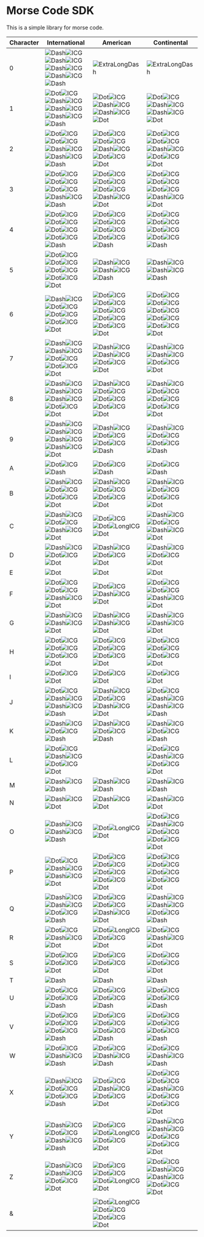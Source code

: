 # Morse Code SDK
This is a simple library for morse code.

Character  | International | American | Continental |
---  | ---  | ---  | ---  |
0  | ![Dash](https://eejai42.github.io/MorseCodeSDK/images/Dash.png)![ICG](https://eejai42.github.io/MorseCodeSDK/images/ICG.png)![Dash](https://eejai42.github.io/MorseCodeSDK/images/Dash.png)![ICG](https://eejai42.github.io/MorseCodeSDK/images/ICG.png)![Dash](https://eejai42.github.io/MorseCodeSDK/images/Dash.png)![ICG](https://eejai42.github.io/MorseCodeSDK/images/ICG.png)![Dash](https://eejai42.github.io/MorseCodeSDK/images/Dash.png)![ICG](https://eejai42.github.io/MorseCodeSDK/images/ICG.png)![Dash](https://eejai42.github.io/MorseCodeSDK/images/Dash.png) | ![ExtraLongDash](https://eejai42.github.io/MorseCodeSDK/images/ExtraLongDash.png) | ![ExtraLongDash](https://eejai42.github.io/MorseCodeSDK/images/ExtraLongDash.png) |
1  | ![Dot](https://eejai42.github.io/MorseCodeSDK/images/Dot.png)![ICG](https://eejai42.github.io/MorseCodeSDK/images/ICG.png)![Dash](https://eejai42.github.io/MorseCodeSDK/images/Dash.png)![ICG](https://eejai42.github.io/MorseCodeSDK/images/ICG.png)![Dash](https://eejai42.github.io/MorseCodeSDK/images/Dash.png)![ICG](https://eejai42.github.io/MorseCodeSDK/images/ICG.png)![Dash](https://eejai42.github.io/MorseCodeSDK/images/Dash.png)![ICG](https://eejai42.github.io/MorseCodeSDK/images/ICG.png)![Dash](https://eejai42.github.io/MorseCodeSDK/images/Dash.png) | ![Dot](https://eejai42.github.io/MorseCodeSDK/images/Dot.png)![ICG](https://eejai42.github.io/MorseCodeSDK/images/ICG.png)![Dash](https://eejai42.github.io/MorseCodeSDK/images/Dash.png)![ICG](https://eejai42.github.io/MorseCodeSDK/images/ICG.png)![Dash](https://eejai42.github.io/MorseCodeSDK/images/Dash.png)![ICG](https://eejai42.github.io/MorseCodeSDK/images/ICG.png)![Dot](https://eejai42.github.io/MorseCodeSDK/images/Dot.png) | ![Dot](https://eejai42.github.io/MorseCodeSDK/images/Dot.png)![ICG](https://eejai42.github.io/MorseCodeSDK/images/ICG.png)![Dash](https://eejai42.github.io/MorseCodeSDK/images/Dash.png)![ICG](https://eejai42.github.io/MorseCodeSDK/images/ICG.png)![Dash](https://eejai42.github.io/MorseCodeSDK/images/Dash.png)![ICG](https://eejai42.github.io/MorseCodeSDK/images/ICG.png)![Dot](https://eejai42.github.io/MorseCodeSDK/images/Dot.png) |
2  | ![Dot](https://eejai42.github.io/MorseCodeSDK/images/Dot.png)![ICG](https://eejai42.github.io/MorseCodeSDK/images/ICG.png)![Dot](https://eejai42.github.io/MorseCodeSDK/images/Dot.png)![ICG](https://eejai42.github.io/MorseCodeSDK/images/ICG.png)![Dash](https://eejai42.github.io/MorseCodeSDK/images/Dash.png)![ICG](https://eejai42.github.io/MorseCodeSDK/images/ICG.png)![Dash](https://eejai42.github.io/MorseCodeSDK/images/Dash.png)![ICG](https://eejai42.github.io/MorseCodeSDK/images/ICG.png)![Dash](https://eejai42.github.io/MorseCodeSDK/images/Dash.png) | ![Dot](https://eejai42.github.io/MorseCodeSDK/images/Dot.png)![ICG](https://eejai42.github.io/MorseCodeSDK/images/ICG.png)![Dot](https://eejai42.github.io/MorseCodeSDK/images/Dot.png)![ICG](https://eejai42.github.io/MorseCodeSDK/images/ICG.png)![Dash](https://eejai42.github.io/MorseCodeSDK/images/Dash.png)![ICG](https://eejai42.github.io/MorseCodeSDK/images/ICG.png)![Dot](https://eejai42.github.io/MorseCodeSDK/images/Dot.png)![ICG](https://eejai42.github.io/MorseCodeSDK/images/ICG.png)![Dot](https://eejai42.github.io/MorseCodeSDK/images/Dot.png) | ![Dot](https://eejai42.github.io/MorseCodeSDK/images/Dot.png)![ICG](https://eejai42.github.io/MorseCodeSDK/images/ICG.png)![Dot](https://eejai42.github.io/MorseCodeSDK/images/Dot.png)![ICG](https://eejai42.github.io/MorseCodeSDK/images/ICG.png)![Dash](https://eejai42.github.io/MorseCodeSDK/images/Dash.png)![ICG](https://eejai42.github.io/MorseCodeSDK/images/ICG.png)![Dot](https://eejai42.github.io/MorseCodeSDK/images/Dot.png)![ICG](https://eejai42.github.io/MorseCodeSDK/images/ICG.png)![Dot](https://eejai42.github.io/MorseCodeSDK/images/Dot.png) |
3  | ![Dot](https://eejai42.github.io/MorseCodeSDK/images/Dot.png)![ICG](https://eejai42.github.io/MorseCodeSDK/images/ICG.png)![Dot](https://eejai42.github.io/MorseCodeSDK/images/Dot.png)![ICG](https://eejai42.github.io/MorseCodeSDK/images/ICG.png)![Dot](https://eejai42.github.io/MorseCodeSDK/images/Dot.png)![ICG](https://eejai42.github.io/MorseCodeSDK/images/ICG.png)![Dash](https://eejai42.github.io/MorseCodeSDK/images/Dash.png)![ICG](https://eejai42.github.io/MorseCodeSDK/images/ICG.png)![Dash](https://eejai42.github.io/MorseCodeSDK/images/Dash.png) | ![Dot](https://eejai42.github.io/MorseCodeSDK/images/Dot.png)![ICG](https://eejai42.github.io/MorseCodeSDK/images/ICG.png)![Dot](https://eejai42.github.io/MorseCodeSDK/images/Dot.png)![ICG](https://eejai42.github.io/MorseCodeSDK/images/ICG.png)![Dot](https://eejai42.github.io/MorseCodeSDK/images/Dot.png)![ICG](https://eejai42.github.io/MorseCodeSDK/images/ICG.png)![Dash](https://eejai42.github.io/MorseCodeSDK/images/Dash.png)![ICG](https://eejai42.github.io/MorseCodeSDK/images/ICG.png)![Dot](https://eejai42.github.io/MorseCodeSDK/images/Dot.png) | ![Dot](https://eejai42.github.io/MorseCodeSDK/images/Dot.png)![ICG](https://eejai42.github.io/MorseCodeSDK/images/ICG.png)![Dot](https://eejai42.github.io/MorseCodeSDK/images/Dot.png)![ICG](https://eejai42.github.io/MorseCodeSDK/images/ICG.png)![Dot](https://eejai42.github.io/MorseCodeSDK/images/Dot.png)![ICG](https://eejai42.github.io/MorseCodeSDK/images/ICG.png)![Dash](https://eejai42.github.io/MorseCodeSDK/images/Dash.png)![ICG](https://eejai42.github.io/MorseCodeSDK/images/ICG.png)![Dot](https://eejai42.github.io/MorseCodeSDK/images/Dot.png) |
4  | ![Dot](https://eejai42.github.io/MorseCodeSDK/images/Dot.png)![ICG](https://eejai42.github.io/MorseCodeSDK/images/ICG.png)![Dot](https://eejai42.github.io/MorseCodeSDK/images/Dot.png)![ICG](https://eejai42.github.io/MorseCodeSDK/images/ICG.png)![Dot](https://eejai42.github.io/MorseCodeSDK/images/Dot.png)![ICG](https://eejai42.github.io/MorseCodeSDK/images/ICG.png)![Dot](https://eejai42.github.io/MorseCodeSDK/images/Dot.png)![ICG](https://eejai42.github.io/MorseCodeSDK/images/ICG.png)![Dash](https://eejai42.github.io/MorseCodeSDK/images/Dash.png) | ![Dot](https://eejai42.github.io/MorseCodeSDK/images/Dot.png)![ICG](https://eejai42.github.io/MorseCodeSDK/images/ICG.png)![Dot](https://eejai42.github.io/MorseCodeSDK/images/Dot.png)![ICG](https://eejai42.github.io/MorseCodeSDK/images/ICG.png)![Dot](https://eejai42.github.io/MorseCodeSDK/images/Dot.png)![ICG](https://eejai42.github.io/MorseCodeSDK/images/ICG.png)![Dot](https://eejai42.github.io/MorseCodeSDK/images/Dot.png)![ICG](https://eejai42.github.io/MorseCodeSDK/images/ICG.png)![Dash](https://eejai42.github.io/MorseCodeSDK/images/Dash.png) | ![Dot](https://eejai42.github.io/MorseCodeSDK/images/Dot.png)![ICG](https://eejai42.github.io/MorseCodeSDK/images/ICG.png)![Dot](https://eejai42.github.io/MorseCodeSDK/images/Dot.png)![ICG](https://eejai42.github.io/MorseCodeSDK/images/ICG.png)![Dot](https://eejai42.github.io/MorseCodeSDK/images/Dot.png)![ICG](https://eejai42.github.io/MorseCodeSDK/images/ICG.png)![Dot](https://eejai42.github.io/MorseCodeSDK/images/Dot.png)![ICG](https://eejai42.github.io/MorseCodeSDK/images/ICG.png)![Dash](https://eejai42.github.io/MorseCodeSDK/images/Dash.png) |
5  | ![Dot](https://eejai42.github.io/MorseCodeSDK/images/Dot.png)![ICG](https://eejai42.github.io/MorseCodeSDK/images/ICG.png)![Dot](https://eejai42.github.io/MorseCodeSDK/images/Dot.png)![ICG](https://eejai42.github.io/MorseCodeSDK/images/ICG.png)![Dot](https://eejai42.github.io/MorseCodeSDK/images/Dot.png)![ICG](https://eejai42.github.io/MorseCodeSDK/images/ICG.png)![Dot](https://eejai42.github.io/MorseCodeSDK/images/Dot.png)![ICG](https://eejai42.github.io/MorseCodeSDK/images/ICG.png)![Dot](https://eejai42.github.io/MorseCodeSDK/images/Dot.png) | ![Dash](https://eejai42.github.io/MorseCodeSDK/images/Dash.png)![ICG](https://eejai42.github.io/MorseCodeSDK/images/ICG.png)![Dash](https://eejai42.github.io/MorseCodeSDK/images/Dash.png)![ICG](https://eejai42.github.io/MorseCodeSDK/images/ICG.png)![Dash](https://eejai42.github.io/MorseCodeSDK/images/Dash.png) | ![Dash](https://eejai42.github.io/MorseCodeSDK/images/Dash.png)![ICG](https://eejai42.github.io/MorseCodeSDK/images/ICG.png)![Dash](https://eejai42.github.io/MorseCodeSDK/images/Dash.png)![ICG](https://eejai42.github.io/MorseCodeSDK/images/ICG.png)![Dash](https://eejai42.github.io/MorseCodeSDK/images/Dash.png) |
6  | ![Dash](https://eejai42.github.io/MorseCodeSDK/images/Dash.png)![ICG](https://eejai42.github.io/MorseCodeSDK/images/ICG.png)![Dot](https://eejai42.github.io/MorseCodeSDK/images/Dot.png)![ICG](https://eejai42.github.io/MorseCodeSDK/images/ICG.png)![Dot](https://eejai42.github.io/MorseCodeSDK/images/Dot.png)![ICG](https://eejai42.github.io/MorseCodeSDK/images/ICG.png)![Dot](https://eejai42.github.io/MorseCodeSDK/images/Dot.png)![ICG](https://eejai42.github.io/MorseCodeSDK/images/ICG.png)![Dot](https://eejai42.github.io/MorseCodeSDK/images/Dot.png) | ![Dot](https://eejai42.github.io/MorseCodeSDK/images/Dot.png)![ICG](https://eejai42.github.io/MorseCodeSDK/images/ICG.png)![Dot](https://eejai42.github.io/MorseCodeSDK/images/Dot.png)![ICG](https://eejai42.github.io/MorseCodeSDK/images/ICG.png)![Dot](https://eejai42.github.io/MorseCodeSDK/images/Dot.png)![ICG](https://eejai42.github.io/MorseCodeSDK/images/ICG.png)![Dot](https://eejai42.github.io/MorseCodeSDK/images/Dot.png)![ICG](https://eejai42.github.io/MorseCodeSDK/images/ICG.png)![Dot](https://eejai42.github.io/MorseCodeSDK/images/Dot.png)![ICG](https://eejai42.github.io/MorseCodeSDK/images/ICG.png)![Dot](https://eejai42.github.io/MorseCodeSDK/images/Dot.png) | ![Dot](https://eejai42.github.io/MorseCodeSDK/images/Dot.png)![ICG](https://eejai42.github.io/MorseCodeSDK/images/ICG.png)![Dot](https://eejai42.github.io/MorseCodeSDK/images/Dot.png)![ICG](https://eejai42.github.io/MorseCodeSDK/images/ICG.png)![Dot](https://eejai42.github.io/MorseCodeSDK/images/Dot.png)![ICG](https://eejai42.github.io/MorseCodeSDK/images/ICG.png)![Dot](https://eejai42.github.io/MorseCodeSDK/images/Dot.png)![ICG](https://eejai42.github.io/MorseCodeSDK/images/ICG.png)![Dot](https://eejai42.github.io/MorseCodeSDK/images/Dot.png)![ICG](https://eejai42.github.io/MorseCodeSDK/images/ICG.png)![Dot](https://eejai42.github.io/MorseCodeSDK/images/Dot.png) |
7  | ![Dash](https://eejai42.github.io/MorseCodeSDK/images/Dash.png)![ICG](https://eejai42.github.io/MorseCodeSDK/images/ICG.png)![Dash](https://eejai42.github.io/MorseCodeSDK/images/Dash.png)![ICG](https://eejai42.github.io/MorseCodeSDK/images/ICG.png)![Dot](https://eejai42.github.io/MorseCodeSDK/images/Dot.png)![ICG](https://eejai42.github.io/MorseCodeSDK/images/ICG.png)![Dot](https://eejai42.github.io/MorseCodeSDK/images/Dot.png)![ICG](https://eejai42.github.io/MorseCodeSDK/images/ICG.png)![Dot](https://eejai42.github.io/MorseCodeSDK/images/Dot.png) | ![Dash](https://eejai42.github.io/MorseCodeSDK/images/Dash.png)![ICG](https://eejai42.github.io/MorseCodeSDK/images/ICG.png)![Dash](https://eejai42.github.io/MorseCodeSDK/images/Dash.png)![ICG](https://eejai42.github.io/MorseCodeSDK/images/ICG.png)![Dot](https://eejai42.github.io/MorseCodeSDK/images/Dot.png)![ICG](https://eejai42.github.io/MorseCodeSDK/images/ICG.png)![Dot](https://eejai42.github.io/MorseCodeSDK/images/Dot.png) | ![Dash](https://eejai42.github.io/MorseCodeSDK/images/Dash.png)![ICG](https://eejai42.github.io/MorseCodeSDK/images/ICG.png)![Dash](https://eejai42.github.io/MorseCodeSDK/images/Dash.png)![ICG](https://eejai42.github.io/MorseCodeSDK/images/ICG.png)![Dot](https://eejai42.github.io/MorseCodeSDK/images/Dot.png)![ICG](https://eejai42.github.io/MorseCodeSDK/images/ICG.png)![Dot](https://eejai42.github.io/MorseCodeSDK/images/Dot.png) |
8  | ![Dash](https://eejai42.github.io/MorseCodeSDK/images/Dash.png)![ICG](https://eejai42.github.io/MorseCodeSDK/images/ICG.png)![Dash](https://eejai42.github.io/MorseCodeSDK/images/Dash.png)![ICG](https://eejai42.github.io/MorseCodeSDK/images/ICG.png)![Dash](https://eejai42.github.io/MorseCodeSDK/images/Dash.png)![ICG](https://eejai42.github.io/MorseCodeSDK/images/ICG.png)![Dot](https://eejai42.github.io/MorseCodeSDK/images/Dot.png)![ICG](https://eejai42.github.io/MorseCodeSDK/images/ICG.png)![Dot](https://eejai42.github.io/MorseCodeSDK/images/Dot.png) | ![Dash](https://eejai42.github.io/MorseCodeSDK/images/Dash.png)![ICG](https://eejai42.github.io/MorseCodeSDK/images/ICG.png)![Dot](https://eejai42.github.io/MorseCodeSDK/images/Dot.png)![ICG](https://eejai42.github.io/MorseCodeSDK/images/ICG.png)![Dot](https://eejai42.github.io/MorseCodeSDK/images/Dot.png)![ICG](https://eejai42.github.io/MorseCodeSDK/images/ICG.png)![Dot](https://eejai42.github.io/MorseCodeSDK/images/Dot.png)![ICG](https://eejai42.github.io/MorseCodeSDK/images/ICG.png)![Dot](https://eejai42.github.io/MorseCodeSDK/images/Dot.png) | ![Dash](https://eejai42.github.io/MorseCodeSDK/images/Dash.png)![ICG](https://eejai42.github.io/MorseCodeSDK/images/ICG.png)![Dot](https://eejai42.github.io/MorseCodeSDK/images/Dot.png)![ICG](https://eejai42.github.io/MorseCodeSDK/images/ICG.png)![Dot](https://eejai42.github.io/MorseCodeSDK/images/Dot.png)![ICG](https://eejai42.github.io/MorseCodeSDK/images/ICG.png)![Dot](https://eejai42.github.io/MorseCodeSDK/images/Dot.png)![ICG](https://eejai42.github.io/MorseCodeSDK/images/ICG.png)![Dot](https://eejai42.github.io/MorseCodeSDK/images/Dot.png) |
9  | ![Dash](https://eejai42.github.io/MorseCodeSDK/images/Dash.png)![ICG](https://eejai42.github.io/MorseCodeSDK/images/ICG.png)![Dash](https://eejai42.github.io/MorseCodeSDK/images/Dash.png)![ICG](https://eejai42.github.io/MorseCodeSDK/images/ICG.png)![Dash](https://eejai42.github.io/MorseCodeSDK/images/Dash.png)![ICG](https://eejai42.github.io/MorseCodeSDK/images/ICG.png)![Dash](https://eejai42.github.io/MorseCodeSDK/images/Dash.png)![ICG](https://eejai42.github.io/MorseCodeSDK/images/ICG.png)![Dot](https://eejai42.github.io/MorseCodeSDK/images/Dot.png) | ![Dash](https://eejai42.github.io/MorseCodeSDK/images/Dash.png)![ICG](https://eejai42.github.io/MorseCodeSDK/images/ICG.png)![Dot](https://eejai42.github.io/MorseCodeSDK/images/Dot.png)![ICG](https://eejai42.github.io/MorseCodeSDK/images/ICG.png)![Dot](https://eejai42.github.io/MorseCodeSDK/images/Dot.png)![ICG](https://eejai42.github.io/MorseCodeSDK/images/ICG.png)![Dash](https://eejai42.github.io/MorseCodeSDK/images/Dash.png) | ![Dash](https://eejai42.github.io/MorseCodeSDK/images/Dash.png)![ICG](https://eejai42.github.io/MorseCodeSDK/images/ICG.png)![Dot](https://eejai42.github.io/MorseCodeSDK/images/Dot.png)![ICG](https://eejai42.github.io/MorseCodeSDK/images/ICG.png)![Dot](https://eejai42.github.io/MorseCodeSDK/images/Dot.png)![ICG](https://eejai42.github.io/MorseCodeSDK/images/ICG.png)![Dash](https://eejai42.github.io/MorseCodeSDK/images/Dash.png) |
A  | ![Dot](https://eejai42.github.io/MorseCodeSDK/images/Dot.png)![ICG](https://eejai42.github.io/MorseCodeSDK/images/ICG.png)![Dash](https://eejai42.github.io/MorseCodeSDK/images/Dash.png) | ![Dot](https://eejai42.github.io/MorseCodeSDK/images/Dot.png)![ICG](https://eejai42.github.io/MorseCodeSDK/images/ICG.png)![Dash](https://eejai42.github.io/MorseCodeSDK/images/Dash.png) | ![Dot](https://eejai42.github.io/MorseCodeSDK/images/Dot.png)![ICG](https://eejai42.github.io/MorseCodeSDK/images/ICG.png)![Dash](https://eejai42.github.io/MorseCodeSDK/images/Dash.png) |
B  | ![Dash](https://eejai42.github.io/MorseCodeSDK/images/Dash.png)![ICG](https://eejai42.github.io/MorseCodeSDK/images/ICG.png)![Dot](https://eejai42.github.io/MorseCodeSDK/images/Dot.png)![ICG](https://eejai42.github.io/MorseCodeSDK/images/ICG.png)![Dot](https://eejai42.github.io/MorseCodeSDK/images/Dot.png)![ICG](https://eejai42.github.io/MorseCodeSDK/images/ICG.png)![Dot](https://eejai42.github.io/MorseCodeSDK/images/Dot.png) | ![Dash](https://eejai42.github.io/MorseCodeSDK/images/Dash.png)![ICG](https://eejai42.github.io/MorseCodeSDK/images/ICG.png)![Dot](https://eejai42.github.io/MorseCodeSDK/images/Dot.png)![ICG](https://eejai42.github.io/MorseCodeSDK/images/ICG.png)![Dot](https://eejai42.github.io/MorseCodeSDK/images/Dot.png)![ICG](https://eejai42.github.io/MorseCodeSDK/images/ICG.png)![Dot](https://eejai42.github.io/MorseCodeSDK/images/Dot.png) | ![Dash](https://eejai42.github.io/MorseCodeSDK/images/Dash.png)![ICG](https://eejai42.github.io/MorseCodeSDK/images/ICG.png)![Dot](https://eejai42.github.io/MorseCodeSDK/images/Dot.png)![ICG](https://eejai42.github.io/MorseCodeSDK/images/ICG.png)![Dot](https://eejai42.github.io/MorseCodeSDK/images/Dot.png)![ICG](https://eejai42.github.io/MorseCodeSDK/images/ICG.png)![Dot](https://eejai42.github.io/MorseCodeSDK/images/Dot.png) |
C  | ![Dash](https://eejai42.github.io/MorseCodeSDK/images/Dash.png)![ICG](https://eejai42.github.io/MorseCodeSDK/images/ICG.png)![Dot](https://eejai42.github.io/MorseCodeSDK/images/Dot.png)![ICG](https://eejai42.github.io/MorseCodeSDK/images/ICG.png)![Dash](https://eejai42.github.io/MorseCodeSDK/images/Dash.png)![ICG](https://eejai42.github.io/MorseCodeSDK/images/ICG.png)![Dot](https://eejai42.github.io/MorseCodeSDK/images/Dot.png) | ![Dot](https://eejai42.github.io/MorseCodeSDK/images/Dot.png)![ICG](https://eejai42.github.io/MorseCodeSDK/images/ICG.png)![Dot](https://eejai42.github.io/MorseCodeSDK/images/Dot.png)![LongICG](https://eejai42.github.io/MorseCodeSDK/images/LongICG.png)![Dot](https://eejai42.github.io/MorseCodeSDK/images/Dot.png) | ![Dash](https://eejai42.github.io/MorseCodeSDK/images/Dash.png)![ICG](https://eejai42.github.io/MorseCodeSDK/images/ICG.png)![Dot](https://eejai42.github.io/MorseCodeSDK/images/Dot.png)![ICG](https://eejai42.github.io/MorseCodeSDK/images/ICG.png)![Dash](https://eejai42.github.io/MorseCodeSDK/images/Dash.png)![ICG](https://eejai42.github.io/MorseCodeSDK/images/ICG.png)![Dot](https://eejai42.github.io/MorseCodeSDK/images/Dot.png) |
D  | ![Dash](https://eejai42.github.io/MorseCodeSDK/images/Dash.png)![ICG](https://eejai42.github.io/MorseCodeSDK/images/ICG.png)![Dot](https://eejai42.github.io/MorseCodeSDK/images/Dot.png)![ICG](https://eejai42.github.io/MorseCodeSDK/images/ICG.png)![Dot](https://eejai42.github.io/MorseCodeSDK/images/Dot.png) | ![Dash](https://eejai42.github.io/MorseCodeSDK/images/Dash.png)![ICG](https://eejai42.github.io/MorseCodeSDK/images/ICG.png)![Dot](https://eejai42.github.io/MorseCodeSDK/images/Dot.png)![ICG](https://eejai42.github.io/MorseCodeSDK/images/ICG.png)![Dot](https://eejai42.github.io/MorseCodeSDK/images/Dot.png) | ![Dash](https://eejai42.github.io/MorseCodeSDK/images/Dash.png)![ICG](https://eejai42.github.io/MorseCodeSDK/images/ICG.png)![Dot](https://eejai42.github.io/MorseCodeSDK/images/Dot.png)![ICG](https://eejai42.github.io/MorseCodeSDK/images/ICG.png)![Dot](https://eejai42.github.io/MorseCodeSDK/images/Dot.png) |
E  | ![Dot](https://eejai42.github.io/MorseCodeSDK/images/Dot.png) | ![Dot](https://eejai42.github.io/MorseCodeSDK/images/Dot.png) | ![Dot](https://eejai42.github.io/MorseCodeSDK/images/Dot.png) |
F  | ![Dot](https://eejai42.github.io/MorseCodeSDK/images/Dot.png)![ICG](https://eejai42.github.io/MorseCodeSDK/images/ICG.png)![Dot](https://eejai42.github.io/MorseCodeSDK/images/Dot.png)![ICG](https://eejai42.github.io/MorseCodeSDK/images/ICG.png)![Dash](https://eejai42.github.io/MorseCodeSDK/images/Dash.png)![ICG](https://eejai42.github.io/MorseCodeSDK/images/ICG.png)![Dot](https://eejai42.github.io/MorseCodeSDK/images/Dot.png) | ![Dot](https://eejai42.github.io/MorseCodeSDK/images/Dot.png)![ICG](https://eejai42.github.io/MorseCodeSDK/images/ICG.png)![Dash](https://eejai42.github.io/MorseCodeSDK/images/Dash.png)![ICG](https://eejai42.github.io/MorseCodeSDK/images/ICG.png)![Dot](https://eejai42.github.io/MorseCodeSDK/images/Dot.png) | ![Dot](https://eejai42.github.io/MorseCodeSDK/images/Dot.png)![ICG](https://eejai42.github.io/MorseCodeSDK/images/ICG.png)![Dot](https://eejai42.github.io/MorseCodeSDK/images/Dot.png)![ICG](https://eejai42.github.io/MorseCodeSDK/images/ICG.png)![Dash](https://eejai42.github.io/MorseCodeSDK/images/Dash.png)![ICG](https://eejai42.github.io/MorseCodeSDK/images/ICG.png)![Dot](https://eejai42.github.io/MorseCodeSDK/images/Dot.png) |
G  | ![Dash](https://eejai42.github.io/MorseCodeSDK/images/Dash.png)![ICG](https://eejai42.github.io/MorseCodeSDK/images/ICG.png)![Dash](https://eejai42.github.io/MorseCodeSDK/images/Dash.png)![ICG](https://eejai42.github.io/MorseCodeSDK/images/ICG.png)![Dot](https://eejai42.github.io/MorseCodeSDK/images/Dot.png) | ![Dash](https://eejai42.github.io/MorseCodeSDK/images/Dash.png)![ICG](https://eejai42.github.io/MorseCodeSDK/images/ICG.png)![Dash](https://eejai42.github.io/MorseCodeSDK/images/Dash.png)![ICG](https://eejai42.github.io/MorseCodeSDK/images/ICG.png)![Dot](https://eejai42.github.io/MorseCodeSDK/images/Dot.png) | ![Dash](https://eejai42.github.io/MorseCodeSDK/images/Dash.png)![ICG](https://eejai42.github.io/MorseCodeSDK/images/ICG.png)![Dash](https://eejai42.github.io/MorseCodeSDK/images/Dash.png)![ICG](https://eejai42.github.io/MorseCodeSDK/images/ICG.png)![Dot](https://eejai42.github.io/MorseCodeSDK/images/Dot.png) |
H  | ![Dot](https://eejai42.github.io/MorseCodeSDK/images/Dot.png)![ICG](https://eejai42.github.io/MorseCodeSDK/images/ICG.png)![Dot](https://eejai42.github.io/MorseCodeSDK/images/Dot.png)![ICG](https://eejai42.github.io/MorseCodeSDK/images/ICG.png)![Dot](https://eejai42.github.io/MorseCodeSDK/images/Dot.png)![ICG](https://eejai42.github.io/MorseCodeSDK/images/ICG.png)![Dot](https://eejai42.github.io/MorseCodeSDK/images/Dot.png) | ![Dot](https://eejai42.github.io/MorseCodeSDK/images/Dot.png)![ICG](https://eejai42.github.io/MorseCodeSDK/images/ICG.png)![Dot](https://eejai42.github.io/MorseCodeSDK/images/Dot.png)![ICG](https://eejai42.github.io/MorseCodeSDK/images/ICG.png)![Dot](https://eejai42.github.io/MorseCodeSDK/images/Dot.png)![ICG](https://eejai42.github.io/MorseCodeSDK/images/ICG.png)![Dot](https://eejai42.github.io/MorseCodeSDK/images/Dot.png) | ![Dot](https://eejai42.github.io/MorseCodeSDK/images/Dot.png)![ICG](https://eejai42.github.io/MorseCodeSDK/images/ICG.png)![Dot](https://eejai42.github.io/MorseCodeSDK/images/Dot.png)![ICG](https://eejai42.github.io/MorseCodeSDK/images/ICG.png)![Dot](https://eejai42.github.io/MorseCodeSDK/images/Dot.png)![ICG](https://eejai42.github.io/MorseCodeSDK/images/ICG.png)![Dot](https://eejai42.github.io/MorseCodeSDK/images/Dot.png) |
I  | ![Dot](https://eejai42.github.io/MorseCodeSDK/images/Dot.png)![ICG](https://eejai42.github.io/MorseCodeSDK/images/ICG.png)![Dot](https://eejai42.github.io/MorseCodeSDK/images/Dot.png) | ![Dot](https://eejai42.github.io/MorseCodeSDK/images/Dot.png)![ICG](https://eejai42.github.io/MorseCodeSDK/images/ICG.png)![Dot](https://eejai42.github.io/MorseCodeSDK/images/Dot.png) | ![Dot](https://eejai42.github.io/MorseCodeSDK/images/Dot.png)![ICG](https://eejai42.github.io/MorseCodeSDK/images/ICG.png)![Dot](https://eejai42.github.io/MorseCodeSDK/images/Dot.png) |
J  | ![Dot](https://eejai42.github.io/MorseCodeSDK/images/Dot.png)![ICG](https://eejai42.github.io/MorseCodeSDK/images/ICG.png)![Dash](https://eejai42.github.io/MorseCodeSDK/images/Dash.png)![ICG](https://eejai42.github.io/MorseCodeSDK/images/ICG.png)![Dash](https://eejai42.github.io/MorseCodeSDK/images/Dash.png)![ICG](https://eejai42.github.io/MorseCodeSDK/images/ICG.png)![Dash](https://eejai42.github.io/MorseCodeSDK/images/Dash.png) | ![Dash](https://eejai42.github.io/MorseCodeSDK/images/Dash.png)![ICG](https://eejai42.github.io/MorseCodeSDK/images/ICG.png)![Dot](https://eejai42.github.io/MorseCodeSDK/images/Dot.png)![ICG](https://eejai42.github.io/MorseCodeSDK/images/ICG.png)![Dash](https://eejai42.github.io/MorseCodeSDK/images/Dash.png)![ICG](https://eejai42.github.io/MorseCodeSDK/images/ICG.png)![Dot](https://eejai42.github.io/MorseCodeSDK/images/Dot.png) | ![Dot](https://eejai42.github.io/MorseCodeSDK/images/Dot.png)![ICG](https://eejai42.github.io/MorseCodeSDK/images/ICG.png)![Dash](https://eejai42.github.io/MorseCodeSDK/images/Dash.png)![ICG](https://eejai42.github.io/MorseCodeSDK/images/ICG.png)![Dash](https://eejai42.github.io/MorseCodeSDK/images/Dash.png)![ICG](https://eejai42.github.io/MorseCodeSDK/images/ICG.png)![Dash](https://eejai42.github.io/MorseCodeSDK/images/Dash.png) |
K  | ![Dash](https://eejai42.github.io/MorseCodeSDK/images/Dash.png)![ICG](https://eejai42.github.io/MorseCodeSDK/images/ICG.png)![Dot](https://eejai42.github.io/MorseCodeSDK/images/Dot.png)![ICG](https://eejai42.github.io/MorseCodeSDK/images/ICG.png)![Dash](https://eejai42.github.io/MorseCodeSDK/images/Dash.png) | ![Dash](https://eejai42.github.io/MorseCodeSDK/images/Dash.png)![ICG](https://eejai42.github.io/MorseCodeSDK/images/ICG.png)![Dot](https://eejai42.github.io/MorseCodeSDK/images/Dot.png)![ICG](https://eejai42.github.io/MorseCodeSDK/images/ICG.png)![Dash](https://eejai42.github.io/MorseCodeSDK/images/Dash.png) | ![Dash](https://eejai42.github.io/MorseCodeSDK/images/Dash.png)![ICG](https://eejai42.github.io/MorseCodeSDK/images/ICG.png)![Dot](https://eejai42.github.io/MorseCodeSDK/images/Dot.png)![ICG](https://eejai42.github.io/MorseCodeSDK/images/ICG.png)![Dash](https://eejai42.github.io/MorseCodeSDK/images/Dash.png) |
L  | ![Dot](https://eejai42.github.io/MorseCodeSDK/images/Dot.png)![ICG](https://eejai42.github.io/MorseCodeSDK/images/ICG.png)![Dash](https://eejai42.github.io/MorseCodeSDK/images/Dash.png)![ICG](https://eejai42.github.io/MorseCodeSDK/images/ICG.png)![Dot](https://eejai42.github.io/MorseCodeSDK/images/Dot.png)![ICG](https://eejai42.github.io/MorseCodeSDK/images/ICG.png)![Dot](https://eejai42.github.io/MorseCodeSDK/images/Dot.png) |  | ![Dot](https://eejai42.github.io/MorseCodeSDK/images/Dot.png)![ICG](https://eejai42.github.io/MorseCodeSDK/images/ICG.png)![Dash](https://eejai42.github.io/MorseCodeSDK/images/Dash.png)![ICG](https://eejai42.github.io/MorseCodeSDK/images/ICG.png)![Dot](https://eejai42.github.io/MorseCodeSDK/images/Dot.png)![ICG](https://eejai42.github.io/MorseCodeSDK/images/ICG.png)![Dot](https://eejai42.github.io/MorseCodeSDK/images/Dot.png) |
M  | ![Dash](https://eejai42.github.io/MorseCodeSDK/images/Dash.png)![ICG](https://eejai42.github.io/MorseCodeSDK/images/ICG.png)![Dash](https://eejai42.github.io/MorseCodeSDK/images/Dash.png) | ![Dash](https://eejai42.github.io/MorseCodeSDK/images/Dash.png)![ICG](https://eejai42.github.io/MorseCodeSDK/images/ICG.png)![Dash](https://eejai42.github.io/MorseCodeSDK/images/Dash.png) | ![Dash](https://eejai42.github.io/MorseCodeSDK/images/Dash.png)![ICG](https://eejai42.github.io/MorseCodeSDK/images/ICG.png)![Dash](https://eejai42.github.io/MorseCodeSDK/images/Dash.png) |
N  | ![Dash](https://eejai42.github.io/MorseCodeSDK/images/Dash.png)![ICG](https://eejai42.github.io/MorseCodeSDK/images/ICG.png)![Dot](https://eejai42.github.io/MorseCodeSDK/images/Dot.png) | ![Dash](https://eejai42.github.io/MorseCodeSDK/images/Dash.png)![ICG](https://eejai42.github.io/MorseCodeSDK/images/ICG.png)![Dot](https://eejai42.github.io/MorseCodeSDK/images/Dot.png) | ![Dash](https://eejai42.github.io/MorseCodeSDK/images/Dash.png)![ICG](https://eejai42.github.io/MorseCodeSDK/images/ICG.png)![Dot](https://eejai42.github.io/MorseCodeSDK/images/Dot.png) |
O  | ![Dash](https://eejai42.github.io/MorseCodeSDK/images/Dash.png)![ICG](https://eejai42.github.io/MorseCodeSDK/images/ICG.png)![Dash](https://eejai42.github.io/MorseCodeSDK/images/Dash.png)![ICG](https://eejai42.github.io/MorseCodeSDK/images/ICG.png)![Dash](https://eejai42.github.io/MorseCodeSDK/images/Dash.png) | ![Dot](https://eejai42.github.io/MorseCodeSDK/images/Dot.png)![LongICG](https://eejai42.github.io/MorseCodeSDK/images/LongICG.png)![Dot](https://eejai42.github.io/MorseCodeSDK/images/Dot.png) | ![Dot](https://eejai42.github.io/MorseCodeSDK/images/Dot.png)![ICG](https://eejai42.github.io/MorseCodeSDK/images/ICG.png)![Dash](https://eejai42.github.io/MorseCodeSDK/images/Dash.png)![ICG](https://eejai42.github.io/MorseCodeSDK/images/ICG.png)![Dot](https://eejai42.github.io/MorseCodeSDK/images/Dot.png)![ICG](https://eejai42.github.io/MorseCodeSDK/images/ICG.png)![Dot](https://eejai42.github.io/MorseCodeSDK/images/Dot.png)![ICG](https://eejai42.github.io/MorseCodeSDK/images/ICG.png)![Dot](https://eejai42.github.io/MorseCodeSDK/images/Dot.png) |
P  | ![Dot](https://eejai42.github.io/MorseCodeSDK/images/Dot.png)![ICG](https://eejai42.github.io/MorseCodeSDK/images/ICG.png)![Dash](https://eejai42.github.io/MorseCodeSDK/images/Dash.png)![ICG](https://eejai42.github.io/MorseCodeSDK/images/ICG.png)![Dash](https://eejai42.github.io/MorseCodeSDK/images/Dash.png)![ICG](https://eejai42.github.io/MorseCodeSDK/images/ICG.png)![Dot](https://eejai42.github.io/MorseCodeSDK/images/Dot.png) | ![Dot](https://eejai42.github.io/MorseCodeSDK/images/Dot.png)![ICG](https://eejai42.github.io/MorseCodeSDK/images/ICG.png)![Dot](https://eejai42.github.io/MorseCodeSDK/images/Dot.png)![ICG](https://eejai42.github.io/MorseCodeSDK/images/ICG.png)![Dot](https://eejai42.github.io/MorseCodeSDK/images/Dot.png)![ICG](https://eejai42.github.io/MorseCodeSDK/images/ICG.png)![Dot](https://eejai42.github.io/MorseCodeSDK/images/Dot.png)![ICG](https://eejai42.github.io/MorseCodeSDK/images/ICG.png)![Dot](https://eejai42.github.io/MorseCodeSDK/images/Dot.png) | ![Dot](https://eejai42.github.io/MorseCodeSDK/images/Dot.png)![ICG](https://eejai42.github.io/MorseCodeSDK/images/ICG.png)![Dot](https://eejai42.github.io/MorseCodeSDK/images/Dot.png)![ICG](https://eejai42.github.io/MorseCodeSDK/images/ICG.png)![Dot](https://eejai42.github.io/MorseCodeSDK/images/Dot.png)![ICG](https://eejai42.github.io/MorseCodeSDK/images/ICG.png)![Dot](https://eejai42.github.io/MorseCodeSDK/images/Dot.png)![ICG](https://eejai42.github.io/MorseCodeSDK/images/ICG.png)![Dot](https://eejai42.github.io/MorseCodeSDK/images/Dot.png) |
Q  | ![Dash](https://eejai42.github.io/MorseCodeSDK/images/Dash.png)![ICG](https://eejai42.github.io/MorseCodeSDK/images/ICG.png)![Dash](https://eejai42.github.io/MorseCodeSDK/images/Dash.png)![ICG](https://eejai42.github.io/MorseCodeSDK/images/ICG.png)![Dot](https://eejai42.github.io/MorseCodeSDK/images/Dot.png)![ICG](https://eejai42.github.io/MorseCodeSDK/images/ICG.png)![Dash](https://eejai42.github.io/MorseCodeSDK/images/Dash.png) | ![Dot](https://eejai42.github.io/MorseCodeSDK/images/Dot.png)![ICG](https://eejai42.github.io/MorseCodeSDK/images/ICG.png)![Dot](https://eejai42.github.io/MorseCodeSDK/images/Dot.png)![ICG](https://eejai42.github.io/MorseCodeSDK/images/ICG.png)![Dash](https://eejai42.github.io/MorseCodeSDK/images/Dash.png)![ICG](https://eejai42.github.io/MorseCodeSDK/images/ICG.png)![Dot](https://eejai42.github.io/MorseCodeSDK/images/Dot.png) | ![Dash](https://eejai42.github.io/MorseCodeSDK/images/Dash.png)![ICG](https://eejai42.github.io/MorseCodeSDK/images/ICG.png)![Dash](https://eejai42.github.io/MorseCodeSDK/images/Dash.png)![ICG](https://eejai42.github.io/MorseCodeSDK/images/ICG.png)![Dot](https://eejai42.github.io/MorseCodeSDK/images/Dot.png)![ICG](https://eejai42.github.io/MorseCodeSDK/images/ICG.png)![Dash](https://eejai42.github.io/MorseCodeSDK/images/Dash.png) |
R  | ![Dot](https://eejai42.github.io/MorseCodeSDK/images/Dot.png)![ICG](https://eejai42.github.io/MorseCodeSDK/images/ICG.png)![Dash](https://eejai42.github.io/MorseCodeSDK/images/Dash.png)![ICG](https://eejai42.github.io/MorseCodeSDK/images/ICG.png)![Dot](https://eejai42.github.io/MorseCodeSDK/images/Dot.png) | ![Dot](https://eejai42.github.io/MorseCodeSDK/images/Dot.png)![LongICG](https://eejai42.github.io/MorseCodeSDK/images/LongICG.png)![Dot](https://eejai42.github.io/MorseCodeSDK/images/Dot.png)![ICG](https://eejai42.github.io/MorseCodeSDK/images/ICG.png)![Dot](https://eejai42.github.io/MorseCodeSDK/images/Dot.png) | ![Dot](https://eejai42.github.io/MorseCodeSDK/images/Dot.png)![ICG](https://eejai42.github.io/MorseCodeSDK/images/ICG.png)![Dash](https://eejai42.github.io/MorseCodeSDK/images/Dash.png)![ICG](https://eejai42.github.io/MorseCodeSDK/images/ICG.png)![Dot](https://eejai42.github.io/MorseCodeSDK/images/Dot.png) |
S  | ![Dot](https://eejai42.github.io/MorseCodeSDK/images/Dot.png)![ICG](https://eejai42.github.io/MorseCodeSDK/images/ICG.png)![Dot](https://eejai42.github.io/MorseCodeSDK/images/Dot.png)![ICG](https://eejai42.github.io/MorseCodeSDK/images/ICG.png)![Dot](https://eejai42.github.io/MorseCodeSDK/images/Dot.png) | ![Dot](https://eejai42.github.io/MorseCodeSDK/images/Dot.png)![ICG](https://eejai42.github.io/MorseCodeSDK/images/ICG.png)![Dot](https://eejai42.github.io/MorseCodeSDK/images/Dot.png)![ICG](https://eejai42.github.io/MorseCodeSDK/images/ICG.png)![Dot](https://eejai42.github.io/MorseCodeSDK/images/Dot.png) | ![Dot](https://eejai42.github.io/MorseCodeSDK/images/Dot.png)![ICG](https://eejai42.github.io/MorseCodeSDK/images/ICG.png)![Dot](https://eejai42.github.io/MorseCodeSDK/images/Dot.png)![ICG](https://eejai42.github.io/MorseCodeSDK/images/ICG.png)![Dot](https://eejai42.github.io/MorseCodeSDK/images/Dot.png) |
T  | ![Dash](https://eejai42.github.io/MorseCodeSDK/images/Dash.png) | ![Dash](https://eejai42.github.io/MorseCodeSDK/images/Dash.png) | ![Dash](https://eejai42.github.io/MorseCodeSDK/images/Dash.png) |
U  | ![Dot](https://eejai42.github.io/MorseCodeSDK/images/Dot.png)![ICG](https://eejai42.github.io/MorseCodeSDK/images/ICG.png)![Dot](https://eejai42.github.io/MorseCodeSDK/images/Dot.png)![ICG](https://eejai42.github.io/MorseCodeSDK/images/ICG.png)![Dash](https://eejai42.github.io/MorseCodeSDK/images/Dash.png) | ![Dot](https://eejai42.github.io/MorseCodeSDK/images/Dot.png)![ICG](https://eejai42.github.io/MorseCodeSDK/images/ICG.png)![Dot](https://eejai42.github.io/MorseCodeSDK/images/Dot.png)![ICG](https://eejai42.github.io/MorseCodeSDK/images/ICG.png)![Dash](https://eejai42.github.io/MorseCodeSDK/images/Dash.png) | ![Dot](https://eejai42.github.io/MorseCodeSDK/images/Dot.png)![ICG](https://eejai42.github.io/MorseCodeSDK/images/ICG.png)![Dot](https://eejai42.github.io/MorseCodeSDK/images/Dot.png)![ICG](https://eejai42.github.io/MorseCodeSDK/images/ICG.png)![Dash](https://eejai42.github.io/MorseCodeSDK/images/Dash.png) |
V  | ![Dot](https://eejai42.github.io/MorseCodeSDK/images/Dot.png)![ICG](https://eejai42.github.io/MorseCodeSDK/images/ICG.png)![Dot](https://eejai42.github.io/MorseCodeSDK/images/Dot.png)![ICG](https://eejai42.github.io/MorseCodeSDK/images/ICG.png)![Dot](https://eejai42.github.io/MorseCodeSDK/images/Dot.png)![ICG](https://eejai42.github.io/MorseCodeSDK/images/ICG.png)![Dash](https://eejai42.github.io/MorseCodeSDK/images/Dash.png) | ![Dot](https://eejai42.github.io/MorseCodeSDK/images/Dot.png)![ICG](https://eejai42.github.io/MorseCodeSDK/images/ICG.png)![Dot](https://eejai42.github.io/MorseCodeSDK/images/Dot.png)![ICG](https://eejai42.github.io/MorseCodeSDK/images/ICG.png)![Dot](https://eejai42.github.io/MorseCodeSDK/images/Dot.png)![ICG](https://eejai42.github.io/MorseCodeSDK/images/ICG.png)![Dash](https://eejai42.github.io/MorseCodeSDK/images/Dash.png) | ![Dot](https://eejai42.github.io/MorseCodeSDK/images/Dot.png)![ICG](https://eejai42.github.io/MorseCodeSDK/images/ICG.png)![Dot](https://eejai42.github.io/MorseCodeSDK/images/Dot.png)![ICG](https://eejai42.github.io/MorseCodeSDK/images/ICG.png)![Dot](https://eejai42.github.io/MorseCodeSDK/images/Dot.png)![ICG](https://eejai42.github.io/MorseCodeSDK/images/ICG.png)![Dash](https://eejai42.github.io/MorseCodeSDK/images/Dash.png) |
W  | ![Dot](https://eejai42.github.io/MorseCodeSDK/images/Dot.png)![ICG](https://eejai42.github.io/MorseCodeSDK/images/ICG.png)![Dash](https://eejai42.github.io/MorseCodeSDK/images/Dash.png)![ICG](https://eejai42.github.io/MorseCodeSDK/images/ICG.png)![Dash](https://eejai42.github.io/MorseCodeSDK/images/Dash.png) | ![Dot](https://eejai42.github.io/MorseCodeSDK/images/Dot.png)![ICG](https://eejai42.github.io/MorseCodeSDK/images/ICG.png)![Dash](https://eejai42.github.io/MorseCodeSDK/images/Dash.png)![ICG](https://eejai42.github.io/MorseCodeSDK/images/ICG.png)![Dash](https://eejai42.github.io/MorseCodeSDK/images/Dash.png) | ![Dot](https://eejai42.github.io/MorseCodeSDK/images/Dot.png)![ICG](https://eejai42.github.io/MorseCodeSDK/images/ICG.png)![Dash](https://eejai42.github.io/MorseCodeSDK/images/Dash.png)![ICG](https://eejai42.github.io/MorseCodeSDK/images/ICG.png)![Dash](https://eejai42.github.io/MorseCodeSDK/images/Dash.png) |
X  | ![Dash](https://eejai42.github.io/MorseCodeSDK/images/Dash.png)![ICG](https://eejai42.github.io/MorseCodeSDK/images/ICG.png)![Dot](https://eejai42.github.io/MorseCodeSDK/images/Dot.png)![ICG](https://eejai42.github.io/MorseCodeSDK/images/ICG.png)![Dot](https://eejai42.github.io/MorseCodeSDK/images/Dot.png)![ICG](https://eejai42.github.io/MorseCodeSDK/images/ICG.png)![Dash](https://eejai42.github.io/MorseCodeSDK/images/Dash.png) | ![Dot](https://eejai42.github.io/MorseCodeSDK/images/Dot.png)![ICG](https://eejai42.github.io/MorseCodeSDK/images/ICG.png)![Dash](https://eejai42.github.io/MorseCodeSDK/images/Dash.png)![ICG](https://eejai42.github.io/MorseCodeSDK/images/ICG.png)![Dot](https://eejai42.github.io/MorseCodeSDK/images/Dot.png)![ICG](https://eejai42.github.io/MorseCodeSDK/images/ICG.png)![Dot](https://eejai42.github.io/MorseCodeSDK/images/Dot.png) | ![Dot](https://eejai42.github.io/MorseCodeSDK/images/Dot.png)![ICG](https://eejai42.github.io/MorseCodeSDK/images/ICG.png)![Dot](https://eejai42.github.io/MorseCodeSDK/images/Dot.png)![ICG](https://eejai42.github.io/MorseCodeSDK/images/ICG.png)![Dash](https://eejai42.github.io/MorseCodeSDK/images/Dash.png)![ICG](https://eejai42.github.io/MorseCodeSDK/images/ICG.png)![Dot](https://eejai42.github.io/MorseCodeSDK/images/Dot.png)![ICG](https://eejai42.github.io/MorseCodeSDK/images/ICG.png)![Dot](https://eejai42.github.io/MorseCodeSDK/images/Dot.png)![ICG](https://eejai42.github.io/MorseCodeSDK/images/ICG.png)![Dot](https://eejai42.github.io/MorseCodeSDK/images/Dot.png) |
Y  | ![Dash](https://eejai42.github.io/MorseCodeSDK/images/Dash.png)![ICG](https://eejai42.github.io/MorseCodeSDK/images/ICG.png)![Dot](https://eejai42.github.io/MorseCodeSDK/images/Dot.png)![ICG](https://eejai42.github.io/MorseCodeSDK/images/ICG.png)![Dash](https://eejai42.github.io/MorseCodeSDK/images/Dash.png)![ICG](https://eejai42.github.io/MorseCodeSDK/images/ICG.png)![Dash](https://eejai42.github.io/MorseCodeSDK/images/Dash.png) | ![Dot](https://eejai42.github.io/MorseCodeSDK/images/Dot.png)![ICG](https://eejai42.github.io/MorseCodeSDK/images/ICG.png)![Dot](https://eejai42.github.io/MorseCodeSDK/images/Dot.png)![LongICG](https://eejai42.github.io/MorseCodeSDK/images/LongICG.png)![Dot](https://eejai42.github.io/MorseCodeSDK/images/Dot.png)![ICG](https://eejai42.github.io/MorseCodeSDK/images/ICG.png)![Dot](https://eejai42.github.io/MorseCodeSDK/images/Dot.png) | ![Dash](https://eejai42.github.io/MorseCodeSDK/images/Dash.png)![ICG](https://eejai42.github.io/MorseCodeSDK/images/ICG.png)![Dash](https://eejai42.github.io/MorseCodeSDK/images/Dash.png)![ICG](https://eejai42.github.io/MorseCodeSDK/images/ICG.png)![Dot](https://eejai42.github.io/MorseCodeSDK/images/Dot.png)![ICG](https://eejai42.github.io/MorseCodeSDK/images/ICG.png)![Dot](https://eejai42.github.io/MorseCodeSDK/images/Dot.png)![ICG](https://eejai42.github.io/MorseCodeSDK/images/ICG.png)![Dot](https://eejai42.github.io/MorseCodeSDK/images/Dot.png) |
Z  | ![Dash](https://eejai42.github.io/MorseCodeSDK/images/Dash.png)![ICG](https://eejai42.github.io/MorseCodeSDK/images/ICG.png)![Dash](https://eejai42.github.io/MorseCodeSDK/images/Dash.png)![ICG](https://eejai42.github.io/MorseCodeSDK/images/ICG.png)![Dot](https://eejai42.github.io/MorseCodeSDK/images/Dot.png)![ICG](https://eejai42.github.io/MorseCodeSDK/images/ICG.png)![Dot](https://eejai42.github.io/MorseCodeSDK/images/Dot.png) | ![Dot](https://eejai42.github.io/MorseCodeSDK/images/Dot.png)![ICG](https://eejai42.github.io/MorseCodeSDK/images/ICG.png)![Dot](https://eejai42.github.io/MorseCodeSDK/images/Dot.png)![ICG](https://eejai42.github.io/MorseCodeSDK/images/ICG.png)![Dot](https://eejai42.github.io/MorseCodeSDK/images/Dot.png)![LongICG](https://eejai42.github.io/MorseCodeSDK/images/LongICG.png)![Dot](https://eejai42.github.io/MorseCodeSDK/images/Dot.png) | ![Dot](https://eejai42.github.io/MorseCodeSDK/images/Dot.png)![ICG](https://eejai42.github.io/MorseCodeSDK/images/ICG.png)![Dash](https://eejai42.github.io/MorseCodeSDK/images/Dash.png)![ICG](https://eejai42.github.io/MorseCodeSDK/images/ICG.png)![Dash](https://eejai42.github.io/MorseCodeSDK/images/Dash.png)![ICG](https://eejai42.github.io/MorseCodeSDK/images/ICG.png)![Dot](https://eejai42.github.io/MorseCodeSDK/images/Dot.png)![ICG](https://eejai42.github.io/MorseCodeSDK/images/ICG.png)![Dot](https://eejai42.github.io/MorseCodeSDK/images/Dot.png) |
&  |  | ![Dot](https://eejai42.github.io/MorseCodeSDK/images/Dot.png)![LongICG](https://eejai42.github.io/MorseCodeSDK/images/LongICG.png)![Dot](https://eejai42.github.io/MorseCodeSDK/images/Dot.png)![ICG](https://eejai42.github.io/MorseCodeSDK/images/ICG.png)![Dot](https://eejai42.github.io/MorseCodeSDK/images/Dot.png)![ICG](https://eejai42.github.io/MorseCodeSDK/images/ICG.png)![Dot](https://eejai42.github.io/MorseCodeSDK/images/Dot.png) |  |

